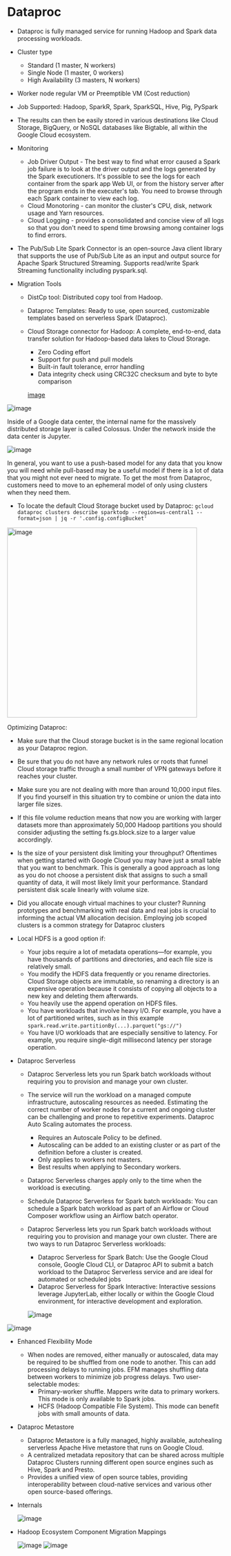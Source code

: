 # Dataproc

- Dataproc is fully managed service for running Hadoop and Spark data processing workloads. 
- Cluster type
  - Standard (1 master, N workers)
  - Single Node (1 master, 0 workers)
  - High Availability (3 masters, N workers)
- Worker node regular VM or Preemptible VM (Cost reduction)
- Job Supported: Hadoop, SparkR, Spark, SparkSQL, Hive, Pig, PySpark
- The results can then be easily stored in various destinations like Cloud Storage, BigQuery, or NoSQL databases like Bigtable, all within the Google Cloud ecosystem.
- Monitoring
  - Job Driver Output - The best way to find what error caused a Spark job failure is to look at the driver output and the logs generated by the Spark executioners. It's possible to see the logs for each container from the spark app Web UI, or from the history server after the program ends in the executer's tab. You need to browse through each Spark container to view each log.
  - Cloud Monotoring - can monitor the cluster's CPU, disk, network usage and Yarn resources.
  - Cloud Logging - provides a consolidated and concise view of all logs so that you don't need to spend time browsing among container logs to find errors.

- The Pub/Sub Lite Spark Connector is an open-source Java client library that supports the use of Pub/Sub Lite as an input and output source for Apache Spark Structured Streaming. Supports read/write Spark Streaming functionality including pyspark.sql.

- Migration Tools
  - DistCp tool: Distributed copy tool from Hadoop.
  - Dataproc Templates: Ready to use, open sourced, customizable templates based on serverless Spark (Dataproc).
  - Cloud Storage connector for Hadoop: A complete, end-to-end, data transfer solution for Hadoop-based data lakes to Cloud Storage.
    -  Zero Coding effort
    -  Support for push and pull models
    -  Built-in fault tolerance, error handling
    -  Data integrity check using CRC32C checksum and byte to byte comparison

      [image](https://github.com/user-attachments/assets/82a9f059-b377-44a4-9068-1ef7046a77f9)


![image](https://user-images.githubusercontent.com/19702456/222905812-b96b7e40-6a27-4dd8-ae91-341dd2125dfc.png)

Inside of a Google data center, the internal name for the massively distributed storage layer is called Colossus. Under the network inside the data center is Jupyter.

![image](https://user-images.githubusercontent.com/19702456/222905822-8241a5b3-9eb7-4c9e-89b2-093384a41e10.png)

In general, you want to use a push-based model for any data that you know you will need while pull-based may be a useful model if there is a lot of data that you might not ever need to migrate.
To get the most from Dataproc, customers need to move to an ephemeral model of only using clusters when they need them.

- To locate the default Cloud Storage bucket used by Dataproc: `gcloud dataproc clusters describe sparktodp --region=us-central1 --format=json | jq -r '.config.configBucket'`



<img width="440" alt="image" src="https://github.com/user-attachments/assets/72750345-3462-45dc-802c-24076c9aedb8">

Optimizing Dataproc:
- Make sure that the Cloud storage bucket is in the same regional location as your Dataproc region.
- Be sure that you do not have any network rules or roots that funnel Cloud storage traffic through a small number of VPN gateways before it reaches your cluster.
- Make sure you are not dealing with more than around 10,000 input files. If you find yourself in this situation try to combine or union the data into larger file sizes.
- If this file volume reduction means that now you are working with larger datasets more than approximately 50,000 Hadoop partitions you should consider adjusting the setting fs.gs.block.size to a larger value accordingly.
- Is the size of your persistent disk limiting your throughput? Oftentimes when getting started with Google Cloud you may have just a small table that you want to benchmark. This is generally a good approach as long as you do not choose a persistent disk that assigns to such a small quantity of data, it will most likely limit your performance. Standard persistent disk scale linearly with volume size.
- Did you allocate enough virtual machines to your cluster? Running prototypes and benchmarking with real data and real jobs is crucial to informing the actual VM allocation decision. Employing job scoped clusters is a common strategy for Dataproc clusters
- Local HDFS is a good option if:
  - Your jobs require a lot of metadata operations—for example, you have thousands of partitions and directories, and each file size is relatively small.
  - You modify the HDFS data frequently or you rename directories. Cloud Storage objects are immutable, so renaming a directory is an expensive operation because it consists of copying all objects to a new key and deleting them afterwards.
  - You heavily use the append operation on HDFS files.
  - You have workloads that involve heavy I/O. For example, you have a lot of partitioned writes, such as in this example `spark.read.write.partitionBy(...).parquet("gs://")`
  - You have I/O workloads that are especially sensitive to latency. For example, you require single-digit millisecond latency per storage operation.


- Dataproc Serverless
  - Dataproc Serverless lets you run Spark batch workloads without requiring you to provision and manage your own cluster.
  - The service will run the workload on a managed compute infrastructure, autoscaling resources as needed. Estimating the correct number of worker nodes for a current and ongoing cluster can be challenging and prone to repetitive experiments. Dataproc Auto Scaling automates the process.
    - Requires an Autoscale Policy to be defined.
    - Autoscaling can be added to an existing cluster or as part of the definition before a cluster is created.
    - Only applies to workers not masters.
    - Best results when applying to Secondary workers.
  - Dataproc Serverless charges apply only to the time when the workload is executing.
  - Schedule Dataproc Serverless for Spark batch workloads: You can schedule a Spark batch workload as part of an Airflow or Cloud Composer workflow using an Airflow batch operator.
  - Dataproc Serverless lets you run Spark batch workloads without requiring you to provision and manage your own cluster. There are two ways to run Dataproc Serverless workloads:
    - Dataproc Serverless for Spark Batch: Use the Google Cloud console, Google Cloud CLI, or Dataproc API to submit a batch workload to the Dataproc Serverless service  and are ideal for automated or scheduled jobs
    - Dataproc Serverless for Spark Interactive: Interactive sessions leverage JupyterLab, either locally or within the Google Cloud environment, for interactive development and exploration.
 
    ![image](https://github.com/user-attachments/assets/890297d5-c81c-43a4-a70e-caabd37ae6ee)


![image](https://github.com/user-attachments/assets/683fc15f-179b-4a2d-9a27-25bcd8dd32c1)

- Enhanced Flexibility Mode
  - When nodes are removed, either manually or autoscaled, data may be required to be shuffled from one node to another. This can add processing delays to running jobs. EFM manages shuffling data between workers to minimize job progress delays. Two user-selectable modes:
    - Primary-worker shuffle. Mappers write data to primary workers. This mode is only available to Spark jobs.
    - HCFS (Hadoop Compatible File System). This mode can benefit jobs with small amounts of data.

- Dataproc Metastore
  - Dataproc Metastore is a fully managed, highly available, autohealing serverless Apache Hive metastore that runs on Google Cloud.
  - A centralized metadata repository that can be shared across multiple Dataproc Clusters running different open source engines such as Hive, Spark and Presto.
  - Provides a unified view of open source tables, providing interoperability between cloud-native services and various other open source-based offerings.

- Internals

    ![image](https://github.com/user-attachments/assets/2c218d2f-1a85-46f6-a624-ef201a7ba889)

- Hadoop Ecosystem Component Migration Mappings

  ![image](https://github.com/user-attachments/assets/40150989-1190-4bed-9e63-99d431392170)
  ![image](https://github.com/user-attachments/assets/560003cd-752b-4b11-9f73-6afa451ddb31)
